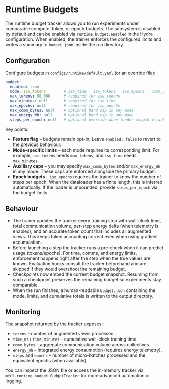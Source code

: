 # Runtime Budgets

The runtime budget tracker allows you to run experiments under comparable
compute, token, or epoch budgets. The subsystem is disabled by default and can
be enabled via `runtime.budget.enabled` in the Hydra configuration. When
enabled, the trainer enforces the configured limits and writes a summary to
`budget.json` inside the run directory.

## Configuration

Configure budgets in `configs/runtime/default.yaml` (or an override file):

```yaml
budget:
  enabled: true
  mode: iso_tokens        # iso_time | iso_tokens | iso_epochs | comm_cap | energy_cap
  max_tokens: 50_000      # required for iso_tokens
  max_minutes: null       # required for iso_time
  max_epochs: null        # required for iso_epochs
  max_comm_bytes: null    # optional hard cap in any mode
  max_energy_Wh: null     # optional hard cap in any mode
  steps_per_epoch: null   # optional override when loader length is unknown
```

Key points:

- **Feature flag** – budgets remain opt-in. Leave `enabled: false` to revert to
  the previous behaviour.
- **Mode-specific limits** – each mode requires its corresponding limit. For
  example, `iso_tokens` needs `max_tokens`, and `iso_time` needs `max_minutes`.
- **Auxiliary caps** – you may specify `max_comm_bytes` and/or `max_energy_Wh`
  in any mode. These caps are enforced alongside the primary budget.
- **Epoch budgets** – `iso_epochs` requires the trainer to know the number of
  steps per epoch. When the dataloader has a finite length, this is inferred
  automatically. If the loader is unbounded, provide `steps_per_epoch` via the
  budget limits.

## Behaviour

- The trainer updates the tracker every training step with wall-clock time,
  total communication volume, per-step energy delta (when telemetry is
  enabled), and an accurate token count that includes all augmented views. This
  keeps token accounting correct even when using gradient accumulation.
- Before launching a step the tracker runs a pre-check when it can predict usage
  (tokens/epochs). For time, comms, and energy limits, enforcement happens right
  after the step when the true values are known. Evaluation hooks consult the
  tracker beforehand and are skipped if they would overshoot the remaining
  budget.
- Checkpoints now embed the current budget snapshot. Resuming from such a
  checkpoint preserves the remaining budget so experiments stay comparable.
- When the run finishes, a human-readable `budget.json` containing the mode,
  limits, and cumulative totals is written to the output directory.

## Monitoring

The snapshot returned by the tracker exposes:

- `tokens` – number of augmented views processed.
- `time_ms` / `time_minutes` – cumulative wall-clock training time.
- `comm_bytes` – aggregate communication volume across collectives.
- `energy_Wh` – integrated energy consumption (requires energy telemetry).
- `steps` and `epochs` – number of micro-batches processed and the equivalent
  epochs (when available).

You can inspect the JSON file or access the in-memory tracker via
`mfcl.runtime.budget.BudgetTracker` for more advanced automation or logging.
